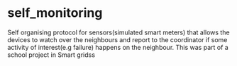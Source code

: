 # self_monitoring
Self organising protocol for sensors(simulated smart meters) that allows the devices to watch over the neighbours and report
to the coordinator if some activity of interest(e.g failure) happens on the neighbour. This was part of a school project in Smart gridss
